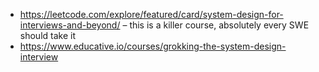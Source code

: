 - https://leetcode.com/explore/featured/card/system-design-for-interviews-and-beyond/ – this is a killer course, absolutely every SWE should take it 
- https://www.educative.io/courses/grokking-the-system-design-interview